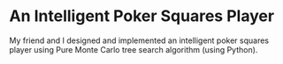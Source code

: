 # An Intelligent Poker Squares Player
 My friend and I designed and implemented an intelligent poker squares player using Pure Monte Carlo tree search algorithm (using Python).
